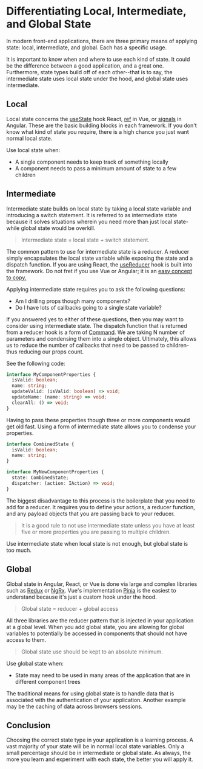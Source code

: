 # Differentiating Local, Intermediate, and Global State

In modern front-end applications, there are three primary means of applying state: local, intermediate, and global. Each has a specific usage.

It is important to know when and where to use each kind of state. It could be the difference between a good application, and a great one. Furthermore, state types build off of each other--that is to say, the intermediate state uses local state under the hood, and global state uses intermediate.

## Local

Local state concerns the [useState](https://react.dev/reference/react/useState) hook React, [ref](https://vuejs.org/api/reactivity-core.html#ref) in Vue, or [signals](https://angular.io/guide/signals) in Angular. These are the basic building blocks in each framework. If you don't know what kind of state you require, there is a high chance you just want normal local state.

Use local state when:

- A single component needs to keep track of something locally
- A component needs to pass a minimum amount of state to a few children

## Intermediate

Intermediate state builds on local state by taking a local state variable and introducing a switch statement. It is referred to as intermediate state because it solves situations wherein you need more than just local state- while global state would be overkill.

> Intermediate state = local state + switch statement.

The common pattern to use for intermediate state is a reducer. A reducer simply encapsulates the local state variable while exposing the state and a dispatch function. If you are using React, the [useReducer](https://react.dev/reference/react/useReducer) hook is built into the framework. Do not fret if you use Vue or Angular; it is an [easy concept to copy.](https://michaelbradvica.com/mimicking-use-reducer-in-vue-and-angular)

Applying intermediate state requires you to ask the following questions:

- Am I drilling props though many components?
- Do I have lots of callbacks going to a single state variable?

If you answered yes to either of these questions, then you may want to consider using intermediate state. The dispatch function that is returned from a reducer hook is a form of [Command](https://en.wikipedia.org/wiki/Command_pattern). We are taking N number of parameters and condensing them into a single object. Ultimately, this allows us to reduce the number of callbacks that need to be passed to children-thus reducing our props count.

See the following code:

```typescript
interface MyComponentProperties {
  isValid: boolean;
  name: string;
  updateValid: (isValid: boolean) => void;
  updateName: (name: string) => void;
  clearAll: () => void;
}
```

Having to pass these properties though three or more components would get old fast. Using a form of intermediate state allows you to condense your properties.

```typescript
interface CombinedState {
  isValid: boolean;
  name: string;
}

interface MyNewComponentProperties {
  state: CombinedState;
  dispatcher: (action: IAction) => void;
}
```

The biggest disadvantage to this process is the boilerplate that you need to add for a reducer. It requires you to define your actions, a reducer function, and any payload objects that you are passing back to your reducer.

> It is a good rule to not use intermediate state unless you have at least five or more properties you are passing to multiple children.

Use intermediate state when local state is not enough, but global state is too much.

## Global

Global state in Angular, React, or Vue is done via large and complex libraries such as [Redux](https://redux.js.org/) or [NgRx](https://ngrx.io/). Vue's implementation [Pinia](https://pinia.vuejs.org/) is the easiest to understand because it's just a custom hook under the hood.

> Global state = reducer + global access

All three libraries are the reducer pattern that is injected in your application at a global level. When you add global state, you are allowing for global variables to potentially be accessed in components that should not have access to them.

> Global state use should be kept to an absolute minimum.

Use global state when:

- State may need to be used in many areas of the application that are in different component trees

The traditional means for using global state is to handle data that is associated with the authentication of your application. Another example may be the caching of data across browsers sessions.

## Conclusion

Choosing the correct state type in your application is a learning process. A vast majority of your state will be in normal local state variables. Only a small percentage should be in intermediate or global state. As always, the more you learn and experiment with each state, the better you will apply it.
